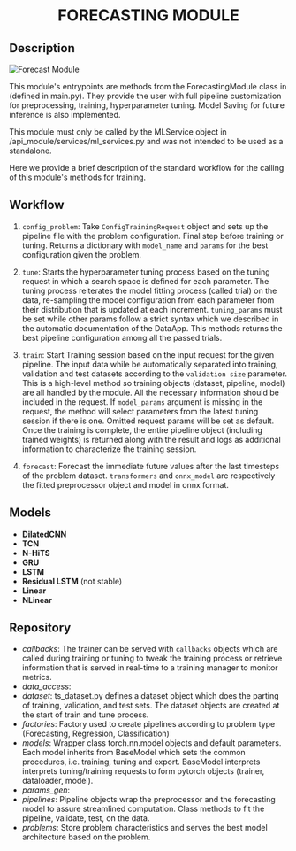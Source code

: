 <div align="center">
<h1> FORECASTING MODULE
</div>


## Description
![Forecast Module](/figures/forecast-module.png)

This module's entrypoints are methods from the ForecastingModule class in (defined in main.py). They provide the user with full pipeline customization for preprocessing, training, hyperparameter tuning. Model Saving for future inference is also implemented.

This module must only be called by the MLService object in /api_module/services/ml_services.py and was not intended to be used as a standalone.

Here we provide a brief description of the standard workflow for the calling of this module's methods for training.

## Workflow

1. `config_problem`: Take `ConfigTrainingRequest` object and sets up the pipeline file with the problem configuration. Final step before training or tuning. Returns a dictionary with `model_name` and `params` for the best configuration given the problem.

2. `tune`: Starts the hyperparameter tuning process based on the tuning request in which a search space is defined for each parameter. The tuning process reiterates the model fitting process (called trial) on the data, re-sampling the model configuration from each parameter from their distribution that is updated at each increment. `tuning_params` must be set while other params follow a strict syntax which we described in the automatic documentation of the DataApp. This methods returns the best pipeline configuration among all the passed trials.

3. `train`: Start Training session based on the input request for the given pipeline. The input data while be automatically separated into training, validation and test datasets according to the `validation size` parameter. This is a high-level method so training objects (dataset, pipeline, model) are all handled by the module. All the necessary information should be included in the request. If `model_params` argument is missing in the request, the method will select parameters from the latest tuning session if there is one. Omitted request params will be set as default. Once the training is complete, the entire pipeline object (including trained weights) is returned along with the result and logs as additional information to characterize the training session.

4. `forecast`: Forecast the immediate future values after the last timesteps of the problem dataset. `transformers` and `onnx_model` are respectively the fitted preprocessor object and model in onnx format.

## Models
* **DilatedCNN**
* **TCN**
* **N-HiTS**
* **GRU**
* **LSTM**
* **Residual LSTM** (not stable)
* **Linear**
* **NLinear**

## Repository
* *callbacks*: The trainer can be served with `callbacks` objects which are called during training or tuning to tweak the training process or retrieve information that is served in real-time to a training manager to monitor metrics.
* *data_access*:
* *dataset*: ts_dataset.py defines a dataset object which does the parting of training, validation, and test sets. The dataset objects are created at the start of train and tune process.
* *factories*: Factory used to create pipelines according to problem type (Forecasting, Regression, Classification)
* *models*: Wrapper class  torch.nn.model objects and default parameters. Each model inherits from BaseModel which sets the common procedures, i.e. training, tuning and export. BaseModel interprets interprets tuning/training requests to form pytorch objects (trainer, dataloader, model).
* *params_gen*:
* *pipelines*: Pipeline objects wrap the preprocessor and the forecasting model to assure streamlined computation. Class methods to fit the pipeline, validate, test, on the data.
* *problems*: Store problem characteristics and serves the best model architecture based on the problem.